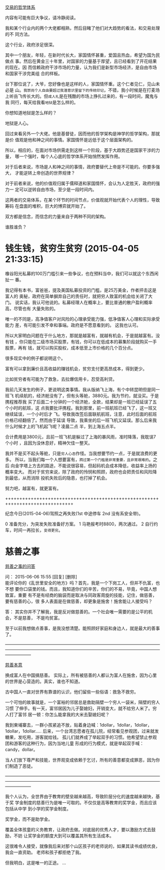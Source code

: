 [交易的哲学体系](http://blog.sina.com.cn/s/blog_608e1afd0102v6ow.html)

内容有可能有巨大争议，请冷静阅读。



我和某个行业内的两个大佬都相熟，然后目睹了他们对大趋势的看法，和交易处理的不
同方法。

这个行业，政府涉足很深。

其中一个朋友，年轻，在新时代长大，家国情怀甚重，爱国且热血，希望为国为民做点
事。然后在黄金三十年里，对国家的力量基于厚望，且已经看到了开花结果的现在。因
而信赖政府干涉市场的力量，认为我们是新型市场经济，是自由市场和国家干涉完美组
合的样板。

台下那位说了，大爷，您好像也是这样的人，家国情怀重。这个仁者见仁，见山未必是
山。`我崇尚个人自由要超过我潜意识里留下的传统印记`，不错，我小时候是在打麦场
上听岳飞传长大的。但`成人礼`是在残酷的市场上挣扎过来的，有一段时间，魔鬼与我
同行，每天给我看`地狱`是怎么样的。

你想知道地狱是怎么样的？

地狱是人心。

回过来看另外一个大佬。他是基督徒，因而他的哲学架构是神学的哲学架构，那就是价
值观是他和神之间的事情。家国情怀是远低于这个层面架构的。

所以，相应的，在面对市场供需走到这样一个阶段，基于大趋势还是国家干涉的力量，
哪一个强时，每个人心底的哲学体系开始悄然发挥作用。

对于后者来说，市场是人和神之间的事情，政府要替代上帝是不可能的。你要多强大，
才能逆转上帝创造的世界规律？

对于前者来说，他的价值观归属于儒释道和家国情怀，会认为人定胜天，政府的强力一
定可以逆转自由市场，至少是一段时间内。

这两者的交易体系，在某个环节的时间节点，价值观就开始代表个人的理性，导致筹码
在盘面的堆积，巨大的博弈就开始了。

双方都是信念，而信念的力量来自于两种不同的架构。

谁胜谁负？


# 钱生钱，贫穷生贫穷 (2015-04-05 21:33:15)

[](http://blog.sina.com.cn/s/blog_608e1afd0102vmoz.html)

橡谷阳光私募的100万门槛引来一些争议，也在预料当中，我们可以就这个东西闲扯一
番。

我记得有本书，富爸爸，提及美国私募投资的门槛，是25万美金，作者抨击这是富人的
奥秘，政府在简单摒弃自己的责任时，就把穷人致富的机会给关闭了大门。
说实话，我认可他说的。私募经理人在概率上，要比普通的散户盈利概率高，尽管也有
大量失败的。

唯一的不同是，高净值客户对风险的心理承受能力强，低净值客人心理和实际承受能力
差，有可能引发不幸和事端。政府是不愿意看到的。
这我也认可。

所以大家明白问题在于什么地方，那就是越富有，就越有机会，于是就越富有。没有钱
，你只能在二级市场买股票，有钱，你可以在低成本的募集阶段就购买一手股票，再有
钱，就可以购买股权，成本低至上市价格的几个百分点。

很多现实中的例子都说明这个。

富有可以拿到廉价且高收益的赚钱机会，贫穷支付更高昂成本，得到更少。

比如贫穷者有可能为了救急，去拉爆信用卡，忍受高利贷。

我前几天发生的例子，更说明这类事情。我从版纳飞上海，有个中转昆明但是同一班飞
机续航的，经济舱没有了，但有头等舱，3880元。我为节约，就没买。于是携程推荐我
买了后面二十分钟的一个经济舱，全款，结果却是一班已经延误了五个小时的航班，这
点我要批评携程。我到那里，前一班航班已经飞了，这一班又继续延误，一个小时后才
飞。导致我改签后面联航航班，注意，此时后面的航班价格已经翻倍了。然而由于延误
导致，我乘坐的后一班飞机又延误。那么后来我什么时候才上的飞机起飞呢？凌晨二点
半，到上海五点半。

合计费用是3800元，且前一班飞机是躲过了上海的暴风雨，准时降落，我耽误7个小时
，且因为没休息好，精神欠佳一整天。

我并不是买不起头等舱，只是`穷人心态`作怪。当我想要节约一点，于是就浪费的更多。
所以，当我们每一个人想要富有，`跨过第一个门槛是非常重要，且非常艰难的`。之后
向金字塔上方去的路途，不能说很容易，但起码机会成本降低，收益率上扬的概率变大。
而对于贫穷来说，除了政府的怜悯和照顾，政府也会把责任和风险降到最低，从而消除
投机失败后的隐患，也打掉了机会。

努力吧，越富有，就更富有。

++++++++++++++++++++++++++++++++++++++++++++++++++++++++++++++++++++++++++++++

纪念今日(2015-04-06)驾照之再失败(1st 中途停车 2nd 没有系安全带)。

0 准备充分，为突发失败准备好方案。
1 马艳报考时8800，两次通过。
2 自行约车，时间一再拉长，`变得更穷`。

# 慈善之事

[慈善之事的问答](http://blog.sina.com.cn/s/blog_608e1afd0102vqbo.html)

问： 
2015-06-06 15:55    [回复] [删除]  
能评论你的《乱世里安全的地方》吗？首先，我是一个下岗工人，但并不仇富，也不想
要你口袋里的钱。而且，我知道你们的辛苦，你们的不易，毕竟，中国人想致富，重要
有不是有经商的脑袋而是取决与同政客周旋的技能，记住，做慈善，要有慈善的心，很
多人表面是在做慈善，却更象是施舍！施舍能让人接受吗？
 
答：
其实你并不了解我，我是反对做慈善的。一个社会唯一需要的是公平的机会，不是慈善，
不是均贫富。
 
至于以前我想做点善事，是我没想清楚。能照顾好家庭和身边人，就是最大的善事了。

——————————————————————————————————————————————————————————————————————————————

[慈善本意](http://blog.sina.com.cn/s/blog_608e1afd0102vqd8.html)

换成富人在中国搞慈善。
实际上，所有被慈善的人都认为富人在施舍，因为心里的世界是心营造的。真实，谁也不知道。

古中国人一直对世界有靠谱的认识，他们留些一些俗语：救急不救穷。

一个可怕的故事就是，一个富裕的邻居总是救助隔壁一个穷人一袋米，隔壁的穷人习惯
了伸手。有一天，富邻居因为儿子娶媳妇，开销变大，就不给穷人米了。穷人打了富邻
居一顿：你怎么能拿我的大米去娶媳妇呢？

我到柬埔寨去，一群小孩紧追不放，贴着身边喊：1dollar，1dollar，1dollar，1dollar，1dollar.....
后来，一个台湾志愿者在孤儿院，经常看见参观团，过来就发糖果，发吃用，游客就给钱。
孤儿们就养成了举起双手的习惯。他希望禁止参观团和游客的这种行为，因为当地儿童
形成的行为模式，就是举起双手喊：candy，dollar。

当人们放下尊严和技能，世界观变成依赖于乞讨，所有的善意都变成罪恶，因为你们制造了恶徒。

——————————————————————————————————————————————————————————————————————————————

我个人认为，全世界由于教育的壁垒越来越高，导致阶层分化的速度越来越快，基于奖
学金制度的慈善行为是唯一可取的。不仅仅是高等教育的奖学金，而且应该包括从中学
到小学的奖学金制度。

奖学金，而不是助学金。

覆盖全体孩童的义务教育，让政府去做。对底层的优秀人才，要以激励方式去鼓励，不妨
让奖学金的额度大到可以覆盖其所有生活成本。

这很难令人接受，就像我后来对那个山区孩子的老师说的，如果其读书成绩优良，我会一直资助。
老师和孩子都拒绝了我。

但我明白，这是唯一的正途。
...
